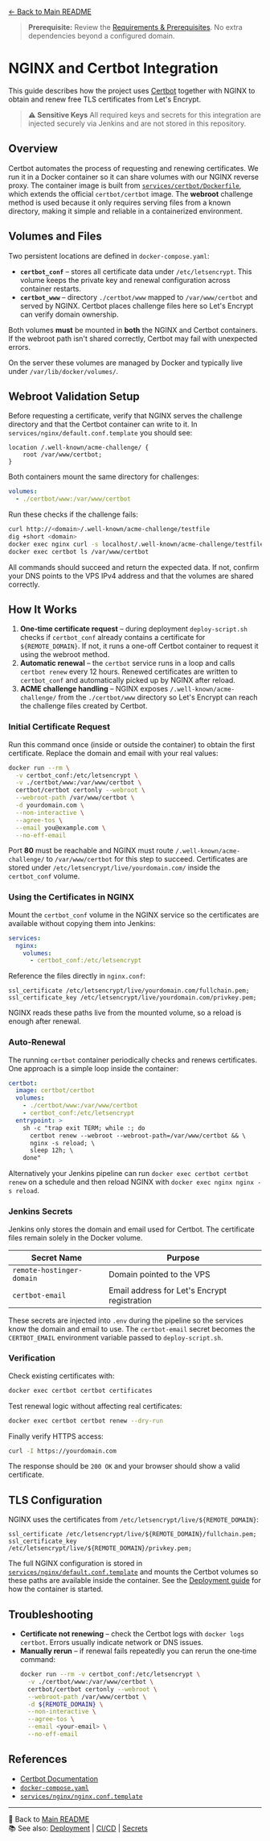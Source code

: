 [← Back to Main README](../README.md)

> **Prerequisite:** Review the [Requirements & Prerequisites](../README.md#-requirements--prerequisites). No extra dependencies beyond a configured domain.

# NGINX and Certbot Integration

This guide describes how the project uses [Certbot](https://certbot.eff.org/) together with NGINX to obtain and renew free TLS certificates from Let's Encrypt.

> **⚠️ Sensitive Keys**
> All required keys and secrets for this integration are injected securely via Jenkins and are not stored in this repository.

## Overview

Certbot automates the process of requesting and renewing certificates. We run it in a Docker container so it can share volumes with our NGINX reverse proxy. The container image is built from [`services/certbot/Dockerfile`](../services/certbot/Dockerfile), which extends the official `certbot/certbot` image. The **webroot** challenge method is used because it only requires serving files from a known directory, making it simple and reliable in a containerized environment.

## Volumes and Files

Two persistent locations are defined in `docker-compose.yaml`:

- **`certbot_conf`** – stores all certificate data under `/etc/letsencrypt`. This volume keeps the private key and renewal configuration across container restarts.
- **`certbot_www`** – directory `./certbot/www` mapped to `/var/www/certbot` and served by NGINX. Certbot places challenge files here so Let's Encrypt can verify domain ownership.

Both volumes **must** be mounted in **both** the NGINX and Certbot containers. If the webroot path isn't shared correctly, Certbot may fail with unexpected errors.

On the server these volumes are managed by Docker and typically live under `/var/lib/docker/volumes/`.

## Webroot Validation Setup

Before requesting a certificate, verify that NGINX serves the challenge directory and that the Certbot container can write to it. In `services/nginx/default.conf.template` you should see:

```nginx
location /.well-known/acme-challenge/ {
    root /var/www/certbot;
}
```

Both containers mount the same directory for challenges:

```yaml
volumes:
  - ./certbot/www:/var/www/certbot
```

Run these checks if the challenge fails:

```bash
curl http://<domain>/.well-known/acme-challenge/testfile
dig +short <domain>
docker exec nginx curl -s localhost/.well-known/acme-challenge/testfile
docker exec certbot ls /var/www/certbot
```

All commands should succeed and return the expected data. If not, confirm your DNS points to the VPS IPv4 address and that the volumes are shared correctly.

## How It Works

1. **One‑time certificate request** – during deployment `deploy-script.sh` checks if `certbot_conf` already contains a certificate for `${REMOTE_DOMAIN}`. If not, it runs a one-off Certbot container to request it using the webroot method.
2. **Automatic renewal** – the `certbot` service runs in a loop and calls `certbot renew` every 12 hours. Renewed certificates are written to `certbot_conf` and automatically picked up by NGINX after reload.
3. **ACME challenge handling** – NGINX exposes `/.well-known/acme-challenge/` from the `./certbot/www` directory so Let's Encrypt can reach the challenge files created by Certbot.

### Initial Certificate Request

Run this command once (inside or outside the container) to obtain the first certificate. Replace the domain and email with your real values:

```bash
docker run --rm \
  -v certbot_conf:/etc/letsencrypt \
  -v ./certbot/www:/var/www/certbot \
  certbot/certbot certonly --webroot \
  --webroot-path /var/www/certbot \
  -d yourdomain.com \
  --non-interactive \
  --agree-tos \
  --email you@example.com \
  --no-eff-email
```

Port **80** must be reachable and NGINX must route `/.well-known/acme-challenge/` to `/var/www/certbot` for this step to succeed. Certificates are stored under `/etc/letsencrypt/live/yourdomain.com/` inside the `certbot_conf` volume.

### Using the Certificates in NGINX

Mount the `certbot_conf` volume in the NGINX service so the certificates are available without copying them into Jenkins:

```yaml
services:
  nginx:
    volumes:
      - certbot_conf:/etc/letsencrypt
```

Reference the files directly in `nginx.conf`:

```nginx
ssl_certificate /etc/letsencrypt/live/yourdomain.com/fullchain.pem;
ssl_certificate_key /etc/letsencrypt/live/yourdomain.com/privkey.pem;
```

NGINX reads these paths live from the mounted volume, so a reload is enough after renewal.

### Auto‑Renewal

The running `certbot` container periodically checks and renews certificates. One approach is a simple loop inside the container:

```yaml
certbot:
  image: certbot/certbot
  volumes:
    - ./certbot/www:/var/www/certbot
    - certbot_conf:/etc/letsencrypt
  entrypoint: >
    sh -c "trap exit TERM; while :; do
      certbot renew --webroot --webroot-path=/var/www/certbot && \
      nginx -s reload; \
      sleep 12h; \
    done"
```

Alternatively your Jenkins pipeline can run `docker exec certbot certbot renew` on a schedule and then reload NGINX with `docker exec nginx nginx -s reload`.

### Jenkins Secrets

Jenkins only stores the domain and email used for Certbot. The certificate files remain solely in the Docker volume.

| Secret Name                | Purpose       |
|----------------------------|---------------|
| `remote-hostinger-domain`  | Domain pointed to the VPS       |
| `certbot-email`            | Email address for Let's Encrypt registration       |

These secrets are injected into `.env` during the pipeline so the services know the domain and email to use. The `certbot-email` secret becomes the `CERTBOT_EMAIL` environment variable passed to `deploy-script.sh`.

### Verification

Check existing certificates with:

```bash
docker exec certbot certbot certificates
```

Test renewal logic without affecting real certificates:

```bash
docker exec certbot certbot renew --dry-run
```

Finally verify HTTPS access:

```bash
curl -I https://yourdomain.com
```

The response should be `200 OK` and your browser should show a valid certificate.

## TLS Configuration

NGINX uses the certificates from `/etc/letsencrypt/live/${REMOTE_DOMAIN}`:

```nginx
ssl_certificate /etc/letsencrypt/live/${REMOTE_DOMAIN}/fullchain.pem;
ssl_certificate_key /etc/letsencrypt/live/${REMOTE_DOMAIN}/privkey.pem;
```

The full NGINX configuration is stored in [`services/nginx/default.conf.template`](../services/nginx/default.conf.template) and mounts the Certbot volumes so these paths are available inside the container. See the [Deployment guide](deployment.md) for how the container is started.

## Troubleshooting

- **Certificate not renewing** – check the Certbot logs with `docker logs certbot`. Errors usually indicate network or DNS issues.
- **Manually rerun** – if renewal fails repeatedly you can rerun the one‑time command:
  ```bash
  docker run --rm -v certbot_conf:/etc/letsencrypt \
    -v ./certbot/www:/var/www/certbot \
    certbot/certbot certonly --webroot \
    --webroot-path /var/www/certbot \
    -d ${REMOTE_DOMAIN} \
    --non-interactive \
    --agree-tos \
    --email <your-email> \
    --no-eff-email
  ```

## References

- [Certbot Documentation](https://eff-certbot.readthedocs.io/en/stable/)
- [`docker-compose.yaml`](../docker-compose.yaml)
- [`services/nginx/nginx.conf.template`](../services/nginx/nginx.conf.template)

---
🔗 Back to [Main README](../README.md)  
📚 See also: [Deployment](deployment.md) | [CI/CD](ci-cd-pipeline.md) | [Secrets](secrets.md)
